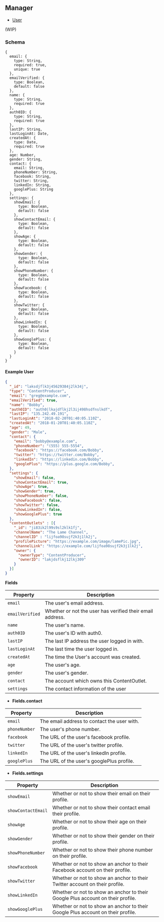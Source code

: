 ## Manager
- [User](#models-user-schema "Inherits from User")

(WIP)

### Schema

```javascript-left
{
  email: {
    type: String,
    required: true,
    unique: true
  },
  emailVerified: {
    type: Boolean,
    default: false
  },
  name: {
    type: String,
    required: true
  },
  auth0ID: {
    type: String,
    required: true
  },
  lastIP: String,
  lastLoginAt: Date,
  createdAt: {
    type: Date,
    required: true
  },
  age: Number,
  gender: String,
  contact: {
    email: String,
    phoneNumber: String,
    facebook: String,
    twitter: String,
    linkedIn: String,
    googlePlus: String
  },
  settings: {
    showEmail: {
      type: Boolean,
      default: false
    },
    showContactEmail: {
      type: Boolean,
      default: false
    },
    showAge: {
      type: Boolean,
      default: false
    },
    showGender: {
      type: Boolean,
      default: false
    },
    showPhoneNumber: {
      type: Boolean,
      default: false
    },
    showFacebook: {
      type: Boolean,
      default: false
    },
    showTwitter: {
      type: Boolean,
      default: false
    },
    showLinkedIn: {
      type: Boolean,
      default: false
    },
    showGooglePlus: {
      type: Boolean,
      default: false
    }
  }
}
```

#### Example User

```json
{
  "_id": "laksdjflk3j45629384j2lk34j",
  "type": "ContentProducer",
  "email": "greg@example.com",
  "emailVerified": true,
  "name": "Bobby",
  "auth0ID": "auth0|lkajdflkj2l3ij498hsdfnslkdf",
  "lastIP": "135.242.49.191",
  "lastLoginAt": "2018-02-20T01:40:05.110Z",
  "createdAt": "2018-01-20T01:40:05.110Z",
  "age": 49,
  "gender": "Male",
  "contact": {
    "email": "bobby@example.com",
    "phoneNumber": "(555) 555-5554",
    "facebook": "https://facebook.com/Bobby",
    "twitter": "https://twitter.com/Bobby",
    "linkedIn": "https://linkedin.com/Bobby",
    "googlePlus": "https://plus.google.com/Bobby",
  },
  "settings": {
    "showEmail": false,
    "showContactEmail": true,
    "showAge": true,
    "showGender": true,
    "showPhoneNumber": false,
    "showFacebook": false,
    "showTwitter": false,
    "showLinkedIn": false,
    "showGooglePlus": true
  },
  "contentOutlets" : [{
    "_id": "ji83ik2l99s9sl2klk1fj",
    "channelName": "The Lame Channel",
    "channelID" : "lijfoa98sujf2k3j1lk2j",
    "profilePicture": "https://example.com/image/lamePic.jpg",
    "channelLink": "https://example.com/lijfoa98sujf2k3j1lk2j",
    "owner": {
      "ownerType": "ContentProducer",
      "ownerID": "lakjdsflkj12lkj309"
    }
  }]
}
```

**Fields**

Property        | Description
----------------|----------------
`email`         | The user's email address.
`emailVerified` | Whether or not the user has verified their email address.
`name`          | The user's name.
`auth0ID`       | The user's ID with auth0.
`lastIP`        | The last IP address the user logged in with.
`lastLoginAt`   | The last time the user logged in.
`createdAt`     | The time the User's account was created.
`age`           | The user's age.
`gender`        | The user's gender.
`contact`       | The account which owns this ContentOutlet.
`settings`      | The contact information of the user

  - **Fields.contact**

Property      | Description
--------------|--------------
`email`       | The email address to contact the user with.
`phoneNumber` | The user's phone number.
`facebook`    | The URL of the user's facebook profile.
`twitter`     | The URL of the user's twitter profile.
`linkedIn`    | The URL of the user's linkedIn profile.
`googlePlus`  | The URL of the user's googlePlus profile.


  - **Fields.settings**

Property           | Description
-------------------|-------------------
`showEmail`        | Whether or not to show their email on their profile.
`showContactEmail` | Whether or not to show their contact email their profile.
`showAge`          | Whether or not to show their age on their profile.
`showGender`       | Whether or not to show their gender on their profile.
`showPhoneNumber`  | Whether or not to show their phone number on their profile.
`showFacebook`     | Whether or not to show an anchor to their Facebook account on their profile.
`showTwitter`      | Whether or not to show an anchor to their Twitter account on their profile.
`showLinkedIn`     | Whether or not to show an anchor to their Google Plus account on their profile.
`showGooglePlus`   | Whether or not to show an anchor to their Google Plus account on their profile.
